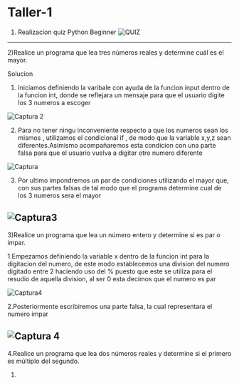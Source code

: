 # Taller-1

1) Realizacion quiz Python Beginner
![QUIZ](https://user-images.githubusercontent.com/124641609/224518688-a9d098e3-bd8e-408a-8e64-dcf4996af3f2.JPG)

---
2)Realice un programa que lea tres números reales y determine cuál es el mayor.

Solucion
1. Iniciamos definiendo la varibale con ayuda de la funcion input dentro de la funcion int, donde se reflejara un mensaje para que el usuario digite los 3 numeros a escoger

![Captura 2](https://user-images.githubusercontent.com/124641609/224518958-4b68a63f-dfb9-4d19-b1b6-837aad3eb51f.JPG)

2. Para no tener ningu inconveniente respecto a que los numeros sean los mismos , utilizamos el condicional if , de modo que la variable x,y,z sean diferentes.Asimismo acompañaremos esta condicion con una parte falsa  para que el usuario vuelva a digitar otro numero diferente 

![Captura](https://user-images.githubusercontent.com/124641609/224519409-031069df-c580-496d-a956-44ae853e9c35.JPG)

3. Por ultimo  impondremos un par de condiciones utilizando el mayor que, con sus partes falsas de tal modo que el programa determine cual de los 3 numeros sera el mayor 

![Captura3](https://user-images.githubusercontent.com/124641609/224519566-0d36b824-0ab9-4d52-8d7b-c8ec5753584c.JPG)
---

3)Realice un programa que lea un número entero y determine si es par o impar.

1.Empezamos definiendo la variable x  dentro de la funcion int para la digitacion del numero, de este modo establecemos una division del numero digitado entre 2 haciendo uso del % puesto que este se utiliza para el resudio de aquella division, al ser 0 esta decimos que el numero es par

![Captura4](https://user-images.githubusercontent.com/124641609/224519878-464108b4-a6c9-4007-b228-daf75b134d8b.JPG)

2.Posteriormente escribiremos una parte falsa, la cual representara el numero impar 


![Captura 4](https://user-images.githubusercontent.com/124641609/224520078-283b17da-f3a9-4b1f-9419-261838e8a962.JPG)
---

4.Realice un programa que lea dos números reales y determine si el primero es múltiplo del segundo.

1. 

